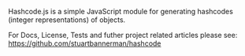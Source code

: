 Hashcode.js is a simple JavaScript module for generating hashcodes (integer representations) of objects.

For Docs, License, Tests and futher project related articles please see: https://github.com/stuartbannerman/hashcode
